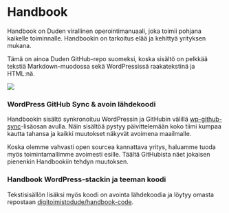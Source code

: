 # Handbook

Handbook on Duden virallinen operointimanuaali, joka toimii pohjana kaikelle toiminnalle. Handbookin on tarkoitus elää ja kehittyä yrityksen mukana. 

Tämä on ainoa Duden GitHub-repo suomeksi, koska sisältö on pelkkää tekstiä Markdown-muodossa sekä WordPressissä raakatekstinä ja HTML:nä.

![](https://handbook.dude.fi/content/themes/handbook/screenshot.png)

### WordPress GitHub Sync & avoin lähdekoodi

Handbookin sisältö synkronoituu WordPressin ja GitHubin välillä [wp-github-sync](https://fi.wordpress.org/plugins/wp-github-sync/)-lisäosan avulla. Näin sisältöä pystyy päivittelemään koko tiimi kumpaa kautta tahansa ja kaikki muutokset näkyvät avoimena maailmalle.

Koska olemme vahvasti open sourcea kannattava yritys, haluamme tuoda myös toimintamallimme avoimesti esille. Täältä GitHubista näet jokaisen pienenkin Handbookiin tehdyn muutoksen.

### Handbook WordPress-stackin ja teeman koodi

Tekstisisällön lisäksi myös koodi on avointa lähdekoodia ja löytyy omasta repostaan [digitoimistodude/handbook-code](https://github.com/digitoimistodude/handbook-code).